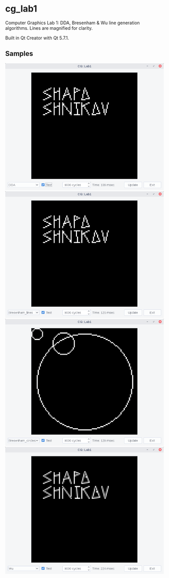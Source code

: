 # cg_lab1
Computer Graphics Lab 1: DDA, Bresenham & Wu line generation algorithms. Lines are magnified for clarity.

Built in Qt Creator with Qt 5.7.1.

## Samples
![DDA](./samples/_dda.png)
![Bresenham line](./samples/_bresenham_line.png)
![Bresenham circle](./samples/_bresenham_circle.png)
![Wu](./samples/_wu.png)
